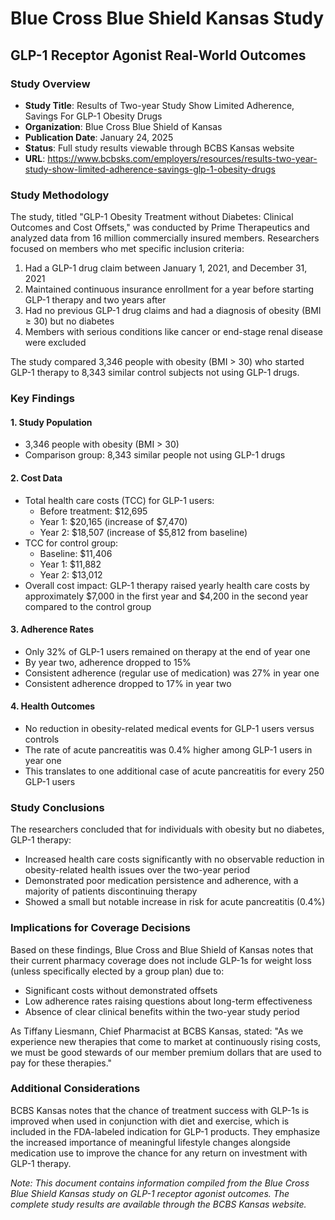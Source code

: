 # Blue Cross Blue Shield Kansas Study
## GLP-1 Receptor Agonist Real-World Outcomes

### Study Overview

- **Study Title**: Results of Two-year Study Show Limited Adherence, Savings For GLP-1 Obesity Drugs
- **Organization**: Blue Cross Blue Shield of Kansas
- **Publication Date**: January 24, 2025
- **Status**: Full study results viewable through BCBS Kansas website
- **URL**: https://www.bcbsks.com/employers/resources/results-two-year-study-show-limited-adherence-savings-glp-1-obesity-drugs

### Study Methodology

The study, titled "GLP-1 Obesity Treatment without Diabetes: Clinical Outcomes and Cost Offsets," was conducted by Prime Therapeutics and analyzed data from 16 million commercially insured members. Researchers focused on members who met specific inclusion criteria:

1. Had a GLP-1 drug claim between January 1, 2021, and December 31, 2021
2. Maintained continuous insurance enrollment for a year before starting GLP-1 therapy and two years after
3. Had no previous GLP-1 drug claims and had a diagnosis of obesity (BMI ≥ 30) but no diabetes
4. Members with serious conditions like cancer or end-stage renal disease were excluded

The study compared 3,346 people with obesity (BMI > 30) who started GLP-1 therapy to 8,343 similar control subjects not using GLP-1 drugs.

### Key Findings

#### 1. Study Population
- 3,346 people with obesity (BMI > 30)
- Comparison group: 8,343 similar people not using GLP-1 drugs

#### 2. Cost Data
- Total health care costs (TCC) for GLP-1 users:
  - Before treatment: $12,695
  - Year 1: $20,165 (increase of $7,470)
  - Year 2: $18,507 (increase of $5,812 from baseline)
- TCC for control group:
  - Baseline: $11,406
  - Year 1: $11,882
  - Year 2: $13,012
- Overall cost impact: GLP-1 therapy raised yearly health care costs by approximately $7,000 in the first year and $4,200 in the second year compared to the control group

#### 3. Adherence Rates
- Only 32% of GLP-1 users remained on therapy at the end of year one
- By year two, adherence dropped to 15%
- Consistent adherence (regular use of medication) was 27% in year one
- Consistent adherence dropped to 17% in year two

#### 4. Health Outcomes
- No reduction in obesity-related medical events for GLP-1 users versus controls
- The rate of acute pancreatitis was 0.4% higher among GLP-1 users in year one
- This translates to one additional case of acute pancreatitis for every 250 GLP-1 users

### Study Conclusions

The researchers concluded that for individuals with obesity but no diabetes, GLP-1 therapy:
- Increased health care costs significantly with no observable reduction in obesity-related health issues over the two-year period
- Demonstrated poor medication persistence and adherence, with a majority of patients discontinuing therapy
- Showed a small but notable increase in risk for acute pancreatitis (0.4%)

### Implications for Coverage Decisions

Based on these findings, Blue Cross and Blue Shield of Kansas notes that their current pharmacy coverage does not include GLP-1s for weight loss (unless specifically elected by a group plan) due to:
- Significant costs without demonstrated offsets
- Low adherence rates raising questions about long-term effectiveness
- Absence of clear clinical benefits within the two-year study period

As Tiffany Liesmann, Chief Pharmacist at BCBS Kansas, stated: "As we experience new therapies that come to market at continuously rising costs, we must be good stewards of our member premium dollars that are used to pay for these therapies."

### Additional Considerations

BCBS Kansas notes that the chance of treatment success with GLP-1s is improved when used in conjunction with diet and exercise, which is included in the FDA-labeled indication for GLP-1 products. They emphasize the increased importance of meaningful lifestyle changes alongside medication use to improve the chance for any return on investment with GLP-1 therapy.

*Note: This document contains information compiled from the Blue Cross Blue Shield Kansas study on GLP-1 receptor agonist outcomes. The complete study results are available through the BCBS Kansas website.*